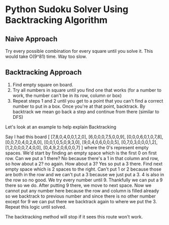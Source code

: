 # Python Sudoku Solver Using Backtracking Algorithm


## Naive Approach
Try every possible combination for every square until you solve it. This would take O(9^81) time. Way too slow.

## Backtracking Approach
1. Find empty square on board.
2. Try all numbers in square until you find one that works (for a number to work, the number can't be in its row, column or box)
3. Repeat steps 1 and 2 until you get to a point that you can't find a correct number to put in a box. Once you're at that point, backtrack. 
By backtrack we mean go back a step and continue from there (similar to DFS)

Let's look at an example to help explain Backtracking

Say I had this board
[
    [7,8,0,4,0,0,1,2,0],
    [6,0,0,0,7,5,0,0,9],
    [0,0,0,6,0,1,0,7,8],
    [0,0,7,0,4,0,2,6,0],
    [0,0,1,0,5,0,9,3,0],
    [9,0,4,0,6,0,0,0,5],
    [0,7,0,3,0,0,0,1,2],
    [1,2,0,0,0,7,4,0,0],
    [0,4,9,2,0,6,0,0,7]
]
where the 0's represent empty spaces.
We'd start by finding an empty space which is the first 0 on first row. Can we put a 1 there?
No because there's a 1 in that column and row, so how about a 2? no again. How about a 3? Yes so put a 3 there. Find next empty space which is 2 spaces to the right. Can't put 1 or 2 because
those are both in the row and we can't put a 3 because we just put a 3. 
4 is also in the row so no good. We try every number until 9. Thankfully we can put a 9 there so we do. After putting 9 there, we move to next space. Now we cannot put any number here because the row and column is filled already so we backtrack to previous number and since there is no other number except for 9 we can put there we backtrack again to where we put the 3. Repeat this logic until solved.

The backtracking method will stop if it sees this route won't work.

